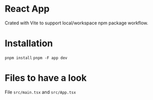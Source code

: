 # React App
Crated with Vite to support local/workspace npm package workflow.

# Installation
`pnpm install`
`pnpm -F app dev`

# Files to have a look
File `src/main.tsx` and `src/App.tsx`

